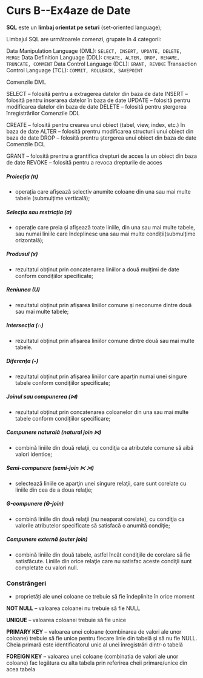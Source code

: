 # Curs B--Ex4aze de Date


**SQL** este un **limbaj orientat pe seturi** (set-oriented language);

Limbajul SQL are următoarele comenzi, grupate în 4 categorii:

Data Manipulation Language (DML): `SELECT, INSERT, UPDATE, DELETE, MERGE`
Data Definition Language (DDL): `CREATE, ALTER, DROP, RENAME, TRUNCATE, COMMENT`
Data Control Language (DCL): `GRANT, REVOKE`
Transaction Control Language (TCL): `COMMIT, ROLLBACK, SAVEPOINT`

Comenzile DML

SELECT – folosită pentru a extragerea datelor din baza de date
INSERT – folosită pentru inserarea datelor în baza de date
UPDATE – folosită pentru modificarea datelor din baza de date
DELETE – folosită pentru ștergerea înregistrărilor
Comenzile DDL

CREATE – folosită pentru crearea unui obiect (tabel, view, index, etc.) în baza de date
ALTER – folosită prentru modificarea structurii unui obiect din baza de date
DROP – folosită prentru ștergerea unui obiect din baza de date
Comenzile DCL

GRANT – folosită prentru a grantifica drepturi de acces la un obiect din baza de date
REVOKE – folosită pentru a revoca drepturile de acces


##### Proiecția (π)
* operația care afișează selectiv anumite coloane din una sau mai multe tabele (submulțime verticală);

##### Selecția sau restricția (σ)
* operație care preia și afișează toate liniile, din una sau mai multe tabele, sau numai liniile care îndeplinesc una sau mai multe condiții(submulțime orizontală);

##### Produsul (x)
* rezultatul obținut prin concatenarea liniilor a două mulțimi de date conform condițiilor specificate;

##### Reniunea (U)
* rezultatul obținut prin afișarea liniilor comune și neconume dintre două sau mai multe tabele;

##### Intersecția (∩)
* rezultatul obținut prin afișarea liniilor comune dintre două sau mai multe tabele.

##### Diferența (-)
* rezultatul obținut prin afișarea liniilor care aparțin numai unei singure tabele conform condițiilor specificate;

##### Joinul sau compunerea (⋈)
* rezultatul obținut prin concatenarea coloanelor din una sau mai multe tabele conform condițiilor specificare;

##### Compunere naturală (natural join ⋈)
* combină liniile din două relaţii, cu condiţia ca atributele comune să aibă valori identice;

##### Semi-compunere (semi-join ⋉ ⋊)
* selectează liniile ce aparţin unei singure relaţii, care sunt corelate cu liniile din cea de a doua relaţie;

##### Θ-compunere (Θ-join)
* combină liniile din două relaţii (nu neaparat corelate), cu condiţia ca valorile atributelor specificate să satisfacă o anumită condiţie;

##### Compunere externă (outer join)
* combină liniile din două tabele, astfel încât condiţiile de corelare să fie satisfăcute. Liniile din orice relaţie care nu satisfac aceste condiţii sunt completate cu valori null.

### Constrângeri
* proprietăți ale unei coloane ce trebuie să fie îndeplinite în orice moment

**NOT NULL** – valoarea coloanei nu trebuie să fie NULL

**UNIQUE** – valoarea coloanei trebuie să fie unice

**PRIMARY KEY** – valoarea unei coloane (combinarea de valori ale unor coloane) trebuie să fie unice pentru fiecare linie din tabelă și să nu fie NULL. Cheia primară este identificatorul unic al unei înregistrări dintr-o tabelă

**FOREIGN KEY** – valoarea unei coloane (combinatia de valori ale unor coloane) fac legătura cu alta tabela prin referirea cheii primare/unice din acea tabela